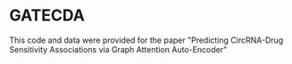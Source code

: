 # GATECDA
This code and data were provided for the paper "Predicting CircRNA-Drug Sensitivity Associations via Graph Attention Auto-Encoder"
